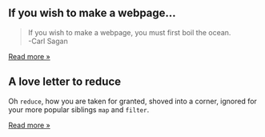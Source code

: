 If you wish to make a webpage...
--------------------------------

>  If you wish to make a webpage, you must first boil the ocean.  
>  -Carl Sagan

[Read more »](If-you-wish-to-make-a-webpage.html)
  
  
A love letter to reduce
-----------------------
Oh `reduce`, how you are taken for granted, shoved into a corner, ignored for your more popular siblings `map` and `filter`.

[Read more »](A-love-letter-to-reduce.html)
